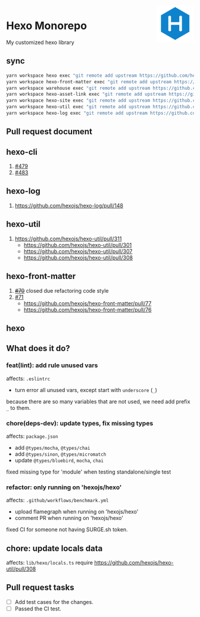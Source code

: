 <img src="https://raw.githubusercontent.com/hexojs/logo/master/hexo-logo-avatar.png" alt="Hexo logo" width="100" height="100" align="right" />

# Hexo Monorepo
My customized hexo library

## sync

```bash
yarn workspace hexo exec "git remote add upstream https://github.com/hexojs/hexo"
yarn workspace hexo-front-matter exec "git remote add upstream https://github.com/hexojs/hexo-front-matter"
yarn workspace warehouse exec "git remote add upstream https://github.com/hexojs/warehouse"
yarn workspace hexo-asset-link exec "git remote add upstream https://github.com/liolok/hexo-asset-link"
yarn workspace hexo-site exec "git remote add upstream https://github.com/hexojs/hexo-theme-unit-test"
yarn workspace hexo-util exec "git remote add upstream https://github.com/hexojs/hexo-util"
yarn workspace hexo-log exec "git remote add upstream https://github.com/hexojs/hexo-log"
```

## Pull request document

## hexo-cli
1. [#479](https://github.com/hexojs/hexo-cli/pull/479)
2. [#483](https://github.com/hexojs/hexo-cli/pull/483)

## hexo-log
1. https://github.com/hexojs/hexo-log/pull/148

## hexo-util
1.  https://github.com/hexojs/hexo-util/pull/311
    - https://github.com/hexojs/hexo-util/pull/301
    - https://github.com/hexojs/hexo-util/pull/307
    - https://github.com/hexojs/hexo-util/pull/308

## hexo-front-matter
1.  ~~[#70](https://github.com/hexojs/hexo-front-matter/pull/70)~~ closed due refactoring code style
2.  [#71](https://github.com/hexojs/hexo-front-matter/pull/71)
    - https://github.com/hexojs/hexo-front-matter/pull/77
    - https://github.com/hexojs/hexo-front-matter/pull/76

## hexo
## What does it do?
### feat(lint): add rule unused vars
affects: `.eslintrc`
-  turn error all unused vars, except start with `underscore` (`_`)

because there are so many variables that are not used, we need add prefix `_` to them.

### chore(deps-dev): update types, fix missing types
affects: `package.json`
- add `@types/mocha`, `@types/chai`
- add `@types/sinon`, `@types/micromatch`
- update `@types/bluebird`, `mocha`, `chai`

fixed missing type for 'module' when testing standalone/single test

### refactor: only running on 'hexojs/hexo'
affects: `.github/workflows/benchmark.yml`
- upload flamegraph when running on 'hexojs/hexo'
- comment PR when running on 'hexojs/hexo'

fixed CI for someone not having SURGE.sh token.

## chore: update locals data
affects: `lib/hexo/locals.ts`
require https://github.com/hexojs/hexo-util/pull/308

## Pull request tasks

- [ ] Add test cases for the changes.
- [ ] Passed the CI test.
